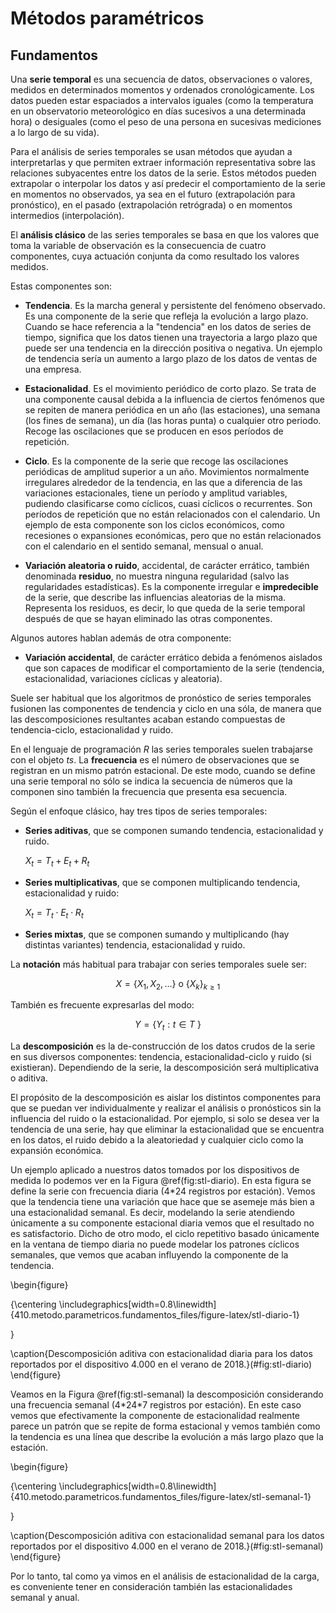 



# Métodos paramétricos

## Fundamentos

Una **serie temporal** es una secuencia de datos, observaciones o valores, medidos en determinados momentos y ordenados cronológicamente. Los datos pueden estar espaciados a intervalos iguales (como la temperatura en un observatorio meteorológico en días sucesivos a una determinada hora) o desiguales (como el peso de una persona en sucesivas mediciones a lo largo de su vida). 

Para el análisis de series temporales se usan métodos que ayudan a interpretarlas y que permiten extraer información representativa sobre las relaciones subyacentes entre los datos de la serie. Estos métodos pueden extrapolar o interpolar los datos y así predecir el comportamiento de la serie en momentos no observados, ya sea en el futuro (extrapolación para pronóstico), en el pasado (extrapolación retrógrada) o en momentos intermedios (interpolación).

El **análisis clásico** de las series temporales se basa en que los valores que toma la variable de observación es la consecuencia de cuatro componentes, cuya actuación conjunta da como resultado los valores medidos.

Estas componentes son:

* **Tendencia**. Es la marcha general y persistente del fenómeno observado. Es una componente de la serie que refleja la evolución a largo plazo. Cuando se hace referencia a la "tendencia" en los datos de series de tiempo, significa que los datos tienen una trayectoria a largo plazo que puede ser una tendencia en la dirección positiva o negativa. Un ejemplo de tendencia sería un aumento a largo plazo de los datos de ventas de una empresa. 

* **Estacionalidad**. Es el movimiento periódico de corto plazo. Se trata de una componente causal debida a la influencia de ciertos fenómenos que se repiten de manera periódica en un año (las estaciones), una semana (los fines de semana), un día (las horas punta) o cualquier otro periodo. Recoge las oscilaciones que se producen en esos períodos de repetición. 

* **Ciclo**. Es la componente de la serie que recoge las oscilaciones periódicas de amplitud superior a un año. Movimientos normalmente irregulares alrededor de la tendencia, en las que a diferencia de las variaciones estacionales, tiene un período y amplitud variables, pudiendo clasificarse como cíclicos, cuasi cíclicos o recurrentes. Son períodos de repetición que no están relacionados con el calendario. Un ejemplo de esta componente son los ciclos económicos, como recesiones o expansiones económicas, pero que no están relacionados con el calendario en el sentido semanal, mensual o anual.

* **Variación aleatoria o ruido**, accidental, de carácter errático, también denominada **residuo**, no muestra ninguna regularidad (salvo las regularidades estadísticas). Es la componente irregular e **impredecible** de la serie, que describe las influencias aleatorias de la misma. Representa los residuos, es decir, lo que queda de la serie temporal después de que se hayan eliminado las otras componentes.

Algunos autores hablan además de otra componente:

* **Variación accidental**, de carácter errático debida a fenómenos aislados que son capaces de modificar el comportamiento de la serie (tendencia, estacionalidad, variaciones cíclicas y aleatoria).

Suele ser habitual que los algoritmos de pronóstico de series temporales fusionen las componentes de tendencia y ciclo en una sóla, de manera que las descomposiciones resultantes acaban estando compuestas de tendencia-ciclo, estacionalidad y ruido.
 
En el lenguaje de programación *R* las series temporales suelen trabajarse con el objeto *ts*. La **frecuencia** es el número de observaciones que se registran en un mismo patrón estacional. De este modo, cuando se define una serie temporal no sólo se indica la secuencia de números que la componen sino también la frecuencia que presenta esa secuencia.

Según el enfoque clásico, hay tres tipos de series temporales:

* **Series aditivas**, que se componen sumando tendencia, estacionalidad y ruido.

    $X_{t} = T_{t} + E_{t} + R_{t}$

* **Series multiplicativas**, que se componen multiplicando tendencia, estacionalidad y ruido: 

    $X_{t} = T_{t} \cdot E_{t} \cdot R_{t}$ 

* **Series mixtas**, que se componen sumando y multiplicando (hay distintas variantes) tendencia, estacionalidad y ruido.

La **notación** más habitual para trabajar con series temporales suele ser:

$$X = \{X_{1},X_{2},\dots \} \text{ o } \{X_{k}\}_{k\geq 1}$$

También es frecuente expresarlas del modo:

$$Y = \{Y_{t}:t\in T\ \}$$

La **descomposición** es la de-construcción de los datos crudos de la serie en sus diversos componentes: tendencia, estacionalidad-ciclo y ruido (si existieran). Dependiendo de la serie, la descomposición será multiplicativa o aditiva.

El propósito de la descomposición es aislar los distintos componentes para que se puedan ver individualmente y realizar el análisis o pronósticos sin la influencia del ruido o la estacionalidad. Por ejemplo, si solo se desea ver la tendencia de una serie, hay que eliminar la estacionalidad que se encuentra en los datos, el ruido debido a la aleatoriedad y cualquier ciclo como la expansión económica. 

Un ejemplo aplicado a nuestros datos tomados por los dispositivos de medida lo podemos ver en la Figura \@ref(fig:stl-diario). En esta figura se define la serie con frecuencia diaria (4\*24 registros por estación). Vemos que la tendencia tiene una variación que hace que se asemeje más bien a una estacionalidad semanal. Es decir, modelando la serie atendiendo únicamente a su componente estacional diaria vemos que el resultado no es satisfactorio. Dicho de otro modo, el ciclo repetitivo basado únicamente en la ventana de tiempo diaria no puede modelar los patrones cíclicos semanales, que vemos que acaban influyendo la componente de la tendencia. 



\begin{figure}

{\centering \includegraphics[width=0.8\linewidth]{410.metodo.parametricos.fundamentos_files/figure-latex/stl-diario-1} 

}

\caption{Descomposición aditiva con estacionalidad diaria para los datos reportados por el dispositivo 4.000 en el verano de 2018.}(\#fig:stl-diario)
\end{figure}


Veamos en la Figura \@ref(fig:stl-semanal) la descomposición considerando una frecuencia semanal (4\*24\*7 registros por estación). En este caso vemos que efectivamente la componente de estacionalidad realmente parece un patrón que se repite de forma estacional y vemos también como la tendencia es una línea que describe la evolución a más largo plazo que la estación.


\begin{figure}

{\centering \includegraphics[width=0.8\linewidth]{410.metodo.parametricos.fundamentos_files/figure-latex/stl-semanal-1} 

}

\caption{Descomposición aditiva con estacionalidad semanal para los datos reportados por el dispositivo 4.000 en el verano de 2018.}(\#fig:stl-semanal)
\end{figure}

Por lo tanto,  tal como ya vimos en el análisis de estacionalidad de la carga, es conveniente tener en consideración también las estacionalidades semanal y anual.

